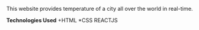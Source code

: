 This website provides temperature of a city all over the world in real-time.

**Technologies Used**
+HTML
*CSS
REACTJS
